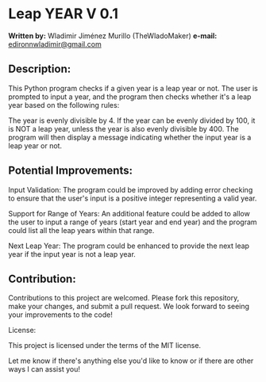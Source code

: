 # Leap YEAR V 0.1

**Written by:** Wladimir Jiménez Murillo (TheWladoMaker)
**e-mail:** edironnwladimir@gmail.com

## Description:

This Python program checks if a given year is a leap year or not. The user is prompted to input a year, and the program then checks whether it's a leap year based on the following rules:

The year is evenly divisible by 4.
If the year can be evenly divided by 100, it is NOT a leap year, unless the year is also evenly divisible by 400.
The program will then display a message indicating whether the input year is a leap year or not.

## Potential Improvements:

Input Validation: The program could be improved by adding error checking to ensure that the user's input is a positive integer representing a valid year.

Support for Range of Years: An additional feature could be added to allow the user to input a range of years (start year and end year) and the program could list all the leap years within that range.

Next Leap Year: The program could be enhanced to provide the next leap year if the input year is not a leap year.

## Contribution:

Contributions to this project are welcomed. Please fork this repository, make your changes, and submit a pull request. We look forward to seeing your improvements to the code!

License:

This project is licensed under the terms of the MIT license.

Let me know if there's anything else you'd like to know or if there are other ways I can assist you!